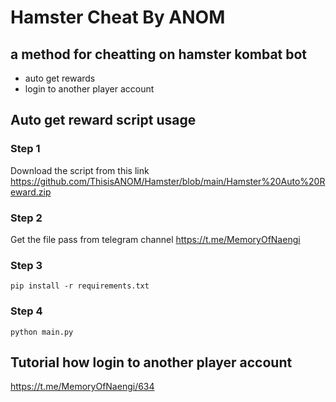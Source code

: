 # Hamster Cheat By ANOM
## a method for cheatting on hamster kombat bot
* auto get rewards
* login to another player account


## Auto get reward script usage
### Step 1
Download the script from this link
https://github.com/ThisisANOM/Hamster/blob/main/Hamster%20Auto%20Reward.zip
### Step 2
Get the file pass from telegram channel
https://t.me/MemoryOfNaengi
### Step 3
```
pip install -r requirements.txt
```
### Step 4
```
python main.py
```
## Tutorial how login to another player account
https://t.me/MemoryOfNaengi/634
